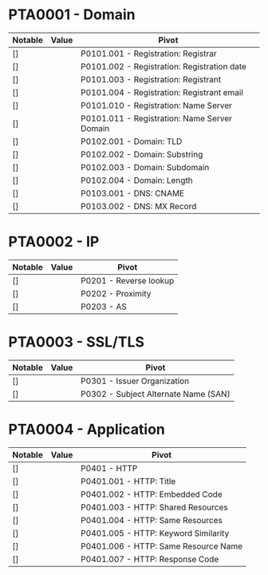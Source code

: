 # PTA0001 - Domain

| Notable | Value | Pivot |
|---------|-------|-------|
| [] |  | P0101.001 - Registration: Registrar |
| [] |  | P0101.002 - Registration: Registration date |
| [] |  | P0101.003 - Registration: Registrant |
| [] |  | P0101.004 - Registration: Registrant email |
| [] |  | P0101.010 - Registration: Name Server |
| [] |  | P0101.011 - Registration: Name Server Domain |
| [] |  | P0102.001 - Domain: TLD |
| [] |  | P0102.002 - Domain: Substring |
| [] |  | P0102.003 - Domain: Subdomain |
| [] |  | P0102.004 - Domain: Length |
| [] |  | P0103.001 - DNS: CNAME |
| [] |  | P0103.002 - DNS: MX Record |

# PTA0002 - IP

| Notable | Value | Pivot |
|---------|-------|-------|
| [] |  | P0201 - Reverse lookup |
| [] |  | P0202 - Proximity |
| [] |  | P0203 - AS |

# PTA0003 - SSL/TLS

| Notable | Value | Pivot |
|---------|-------|-------|
| [] |  | P0301 - Issuer Organization |
| [] |  | P0302 - Subject Alternate Name (SAN) |

# PTA0004 - Application

| Notable | Value | Pivot |
|---------|-------|-------|
| [] |  | P0401 - HTTP |
| [] |  | P0401.001 - HTTP: Title |
| [] |  | P0401.002 - HTTP: Embedded Code |
| [] |  | P0401.003 - HTTP: Shared Resources |
| [] |  | P0401.004 - HTTP: Same Resources |
| [] |  | P0401.005 - HTTP: Keyword Similarity |
| [] |  | P0401.006 - HTTP: Same Resource Name |
| [] |  | P0401.007 - HTTP: Response Code |
